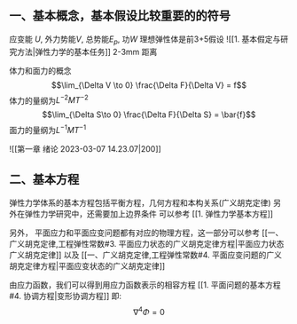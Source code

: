 ## 一、基本概念，基本假设比较重要的的符号

应变能 $U$,  外力势能$V$, 总势能$E_p$, 功$W$
理想弹性体是前3+5假设
![[1. 基本假定与研究方法|弹性力学的基本任务]]
2-3mm 距离

体力和面力的概念
$$\lim_{\Delta V \to 0} \frac{\Delta F}{\Delta V} = f$$
体力的量纲为$L^{-2}M T^{-2}$
$$\lim_{\Delta S\to 0} \frac{\Delta F}{\Delta S} = \bar{f}$$
面力的量纲为$L^{-1}MT^{-1}$

![[第一章 绪论 2023-03-07 14.23.07|200]]

## 二、基本方程
弹性力学体系的基本方程包括平衡方程，几何方程和本构关系(广义胡克定律)
另外在弹性力学研究中，还需要加上边界条件
可以参考
[[1. 弹性力学基本方程]]

另外， 平面应力和平面应变问题都有对应的物理方程，这一部分可以参考
[[一、广义胡克定律,工程弹性常数#3. 平面应力状态的广义胡克定律方程|平面应力状态广义胡克定律]]
以及
[[一、广义胡克定律,工程弹性常数#4. 平面应变问题的广义胡克定律方程|平面应变状态的广义胡克定律]]

由应力函数，我们可以得到用应力函数表示的相容方程
[[1. 平面问题的基本方程#4. 协调方程|变形协调方程]] 即:
$$\nabla^4 \Phi = 0$$



